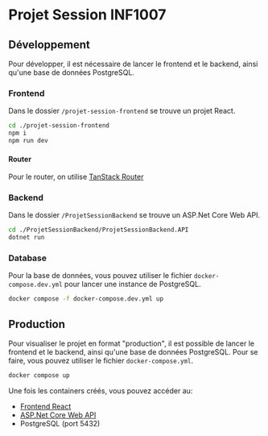 # Projet Session INF1007

## Développement

Pour développer, il est nécessaire de lancer le frontend et le backend, ainsi qu'une base de données PostgreSQL.

### Frontend

Dans le dossier `/projet-session-frontend` se trouve un projet React.

```bash
cd ./projet-session-frontend
npm i
npm run dev
```

#### Router

Pour le router, on utilise [TanStack Router](https://tanstack.com/router/latest/docs/framework/react/overview)

### Backend

Dans le dossier `/ProjetSessionBackend` se trouve un ASP.Net Core Web API.

```bash
cd ./ProjetSessionBackend/ProjetSessionBackend.API
dotnet run
```

### Database

Pour la base de données, vous pouvez utiliser le fichier `docker-compose.dev.yml` pour lancer une instance de PostgreSQL.

```bash
docker compose -f docker-compose.dev.yml up
```

## Production

Pour visualiser le projet en format "production", il est possible de lancer le frontend et le backend, ainsi qu'une base de données PostgreSQL. Pour se faire, vous pouvez utiliser le fichier `docker-compose.yml`.

```bash
docker compose up
```

Une fois les containers créés, vous pouvez accéder au:

- [Frontend React](http://localhost:5001/)
- [ASP.Net Core Web API](http://localhost:5000/)
- PostgreSQL (port 5432)
